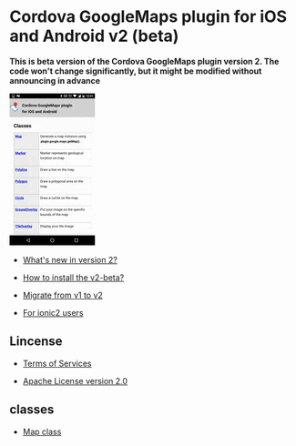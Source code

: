# Cordova GoogleMaps plugin for iOS and Android v2 (beta)

**This is beta version of the Cordova GoogleMaps plugin version 2. The code won't change significantly, but it might be modified without announcing in advance**

![](images/v2demo.gif)

- [What's new in version 2?](whats-new-v2/README.md)

- [How to install the v2-beta?](Installation/README.md)

- [Migrate from v1 to v2](migrate-from-v1/README.md)

- [For ionic2 users](For-ionic2-users/README.md)

## Lincense

- [Terms of Services](./Terms-of-Services/README.md)

- [Apache License version 2.0](https://www.apache.org/licenses/LICENSE-2.0.html)

## classes

- [Map class](./class/Map/README.md)
